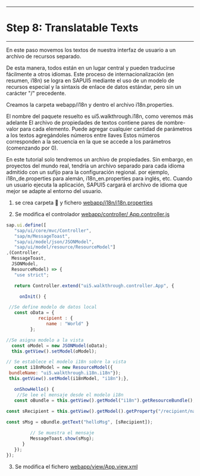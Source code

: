 *******************
# Step 8: Translatable Texts
*******************

En este paso movemos los textos de nuestra interfaz de usuario a un archivo de recursos separado.


De esta manera, todos están en un lugar central y pueden traducirse fácilmente a otros idiomas. 
Este proceso de internacionalización (en resumen, i18n) se logra en SAPUI5 mediante el uso de un modelo de recursos especial y la sintaxis de enlace de datos estándar, pero sin un carácter "/" precedente.


Creamos la carpeta webapp/i18n y dentro el archivo i18n.properties.

El nombre del paquete resuelto es ui5.walkthrough.i18n, como veremos más adelante
El archivo de propiedades de textos contiene pares de nombre-valor para cada elemento. 
Puede agregar cualquier cantidad de parámetros a los textos agregándoles números entre llaves
Estos números corresponden a la secuencia en la que se accede a los parámetros (comenzando por 0).

En este tutorial solo tendremos un archivo de propiedades.
Sin embargo, en proyectos del mundo real, tendría un archivo separado para cada idioma admitido 
con un sufijo para la configuración regional.
por ejemplo, i18n_de.properties para alemán, i18n_en.properties para inglés, etc. 
Cuando un usuario ejecuta la aplicación, SAPUI5 cargará el archivo de idioma que mejor se adapte al entorno del usuario.

1. se crea carpeta 📂 y fichero [webapp/i18n/i18n.properties](webapp/i18n/i18n.properties)

2. Se modifica el controlador [webapp/controller/ App.controller.js](webapp/controller/App.controller.js)

``` js
sap.ui.define([
   "sap/ui/core/mvc/Controller",
   "sap/m/MessageToast",
   "sap/ui/model/json/JSONModel",
   "sap/ui/model/resource/ResourceModel"]
,(Controller,
  MessageToast, 
  JSONModel, 
  ResourceModel) => {
   "use strict";

   return Controller.extend("ui5.walkthrough.controller.App", {

     onInit() {

 //Se define modelo de datos local
   const oData = {
            recipient : {
               name : "World" }
         };

//Se asigna modelo a la vista
  const oModel = new JSONModel(oData);
  this.getView().setModel(oModel);

// Se establece el modelo i18n sobre la vista
   const i18nModel = new ResourceModel({
 bundleName: "ui5.walkthrough.i18n.i18n"});
 this.getView().setModel(i18nModel, "i18n");},

   onShowHello() {
    //Se lee el mensaje desde el modelo i18n
   const oBundle = this.getView().getModel("i18n").getResourceBundle();
    
const sRecipient = this.getView().getModel().getProperty("/recipient/name");

const sMsg = oBundle.getText("helloMsg", [sRecipient]);

         // Se muestra el mensaje
         MessageToast.show(sMsg);
      }
   });
});
```


3. Se modifica el fichero [webapp/view/App.view.xml](webapp/view/App.view.xml)